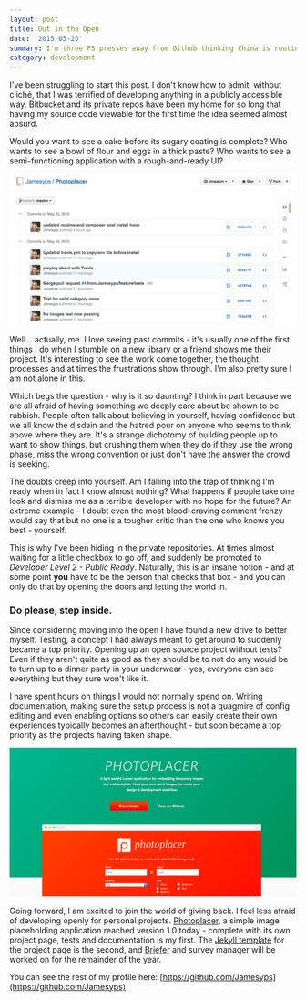 ```yaml
---
layout: post
title: Out in the Open
date: '2015-05-25'
summary: I'm three F5 presses away from Github thinking China is routing all their traffic through me.
category: development
---
```


I've been struggling to start this post. I don't know how to admit, without cliché, that I was terrified of developing anything in a publicly accessible way. Bitbucket and its private repos have been my home for so long that having my source code viewable for the first time the idea seemed almost absurd.

Would you want to see a cake before its sugary coating is complete? Who wants to see a bowl of flour and eggs in a thick paste? Who wants to see a semi-functioning application with a rough-and-ready UI?

![Commit History](/images/out-in-the-open.png)

Well... actually, me. I love seeing past commits - it's usually one of the first things I do when I stumble on a new library or a friend shows me their project. It's interesting to see the work come together, the thought processes and at times the frustrations show through. I'm also pretty sure I am not alone in this.

Which begs the question - why is it so daunting? I think in part because we are all afraid of having something we deeply care about be shown to be rubbish. People often talk about believing in yourself, having confidence but we all know the disdain and the hatred pour on anyone who seems to think above where they are. It's a strange dichotomy of building people up to want to show things, but crushing them when they do if they use the wrong phase, miss the wrong convention or just don't have the answer the crowd is seeking.

The doubts creep into yourself. Am I falling into the trap of thinking I'm ready when in fact I know almost nothing? What happens if people take one look and dismiss me as a terrible developer with no hope for the future? An extreme example - I doubt even the most blood-craving comment frenzy would say that but no one is a tougher critic than the one who knows you best - yourself.

This is why I've been hiding in the private repositories. At times almost waiting for a little checkbox to go off, and suddenly be promoted to *Developer Level 2 - Public Ready*. Naturally, this is an insane notion - and at some point **you** have to be the person that checks that box - and you can only do that by opening the doors and letting the world in.

### Do please, step inside.

Since considering moving into the open I have found a new drive to better myself. Testing, a concept I had always meant to get around to suddenly became a top priority. Opening up an open source project without tests? Even if they aren't quite as good as they should be to not do any would be to turn up to a dinner party in your underwear - yes, everyone can see everything but they sure won't like it.

I have spent hours on things I would not normally spend on. Writing documentation, making sure the setup process is not a quagmire of config editing and even enabling options so others can easily create their own experiences typically becomes an afterthought - but soon became a top priority as the projects having taken shape.

![Photoplacer](/images/photoplacer.png)

Going forward, I am excited to join the world of giving back. I feel less afraid of developing openly for personal projects. [Photoplacer](http://photoplacer.jameswigger.co.uk), a simple image placeholding application reached version 1.0 today - complete with its own project page, tests and documentation is my first. The [Jekyll template](https://github.com/Jamesyps/Jekyll-Project-Page) for the project page is the second, and [Briefer](https://github.com/Jamesyps/Briefer) and survey manager will be worked on for the remainder of the year.

You can see the rest of my profile here: [https://github.com/Jamesyps](https://github.com/Jamesyps)